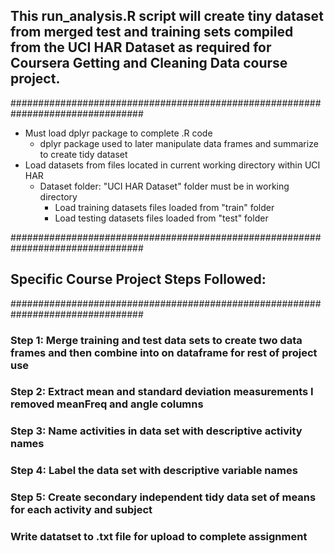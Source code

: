 ## This run_analysis.R script will create tiny dataset from merged test and training sets compiled from the UCI HAR Dataset as required for Coursera Getting and Cleaning Data course project.
################################################################################
* Must load dplyr package to complete .R code
  * dplyr package used to later manipulate data frames and summarize to create tidy dataset
* Load datasets from files located in current working directory within UCI HAR
  * Dataset folder: "UCI HAR Dataset" folder must be in working directory
    * Load training datasets files loaded from "train" folder
    * Load testing datasets files loaded from "test" folder

################################################################################
## Specific Course Project Steps Followed: ##
################################################################################

### Step 1: Merge training and test data sets to create two data frames and then combine into on dataframe for rest of project use
### Step 2: Extract mean and standard deviation measurements I removed meanFreq and angle columns
### Step 3: Name activities in data set with descriptive activity names
### Step 4: Label the data set with descriptive variable names
### Step 5: Create secondary independent tidy data set of means for each activity and subject
### Write datatset to .txt file for upload to complete assignment